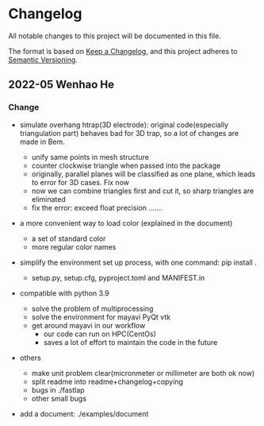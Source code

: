# Changelog
All notable changes to this project will be documented in this file.

The format is based on [Keep a Changelog](https://keepachangelog.com/en/1.0.0/),
and this project adheres to [Semantic Versioning](https://semver.org/spec/v2.0.0.html).


## 2022-05 Wenhao He

### Change
- simulate overhang htrap(3D electrode): original code(especially triangulation part) behaves bad for 3D trap, so a lot of changes are made in Bem.
    - unify same points in mesh structure
    - counter clockwise triangle when passed into the package
    - originally, parallel planes will be classified as one plane, which leads to error for 3D cases. Fix now
    - now we can combine triangles first and cut it, so sharp triangles are eliminated
    - fix the error: exceed float precision .......
- a more convenient way to load color (explained in the document)
    - a set of standard color
    - more regular color names
- simplify the environment set up process, with one command: pip install .
    - setup.py, setup.cfg, pyproject.toml and MANIFEST.in
- compatible with python 3.9
    - solve the problem of multiprocessing
    - solve the environment for mayavi PyQt vtk
    - get around mayavi in our workflow
        - our code can run on HPC(CentOs)
        - saves a lot of effort to maintain the code in the future
- others
    - make unit problem clear(micronmeter or millimeter are both ok now)
    - split readme into readme+changelog+copying
    - bugs in ./fastlap
    - other small bugs

- add a document: ./examples/document











